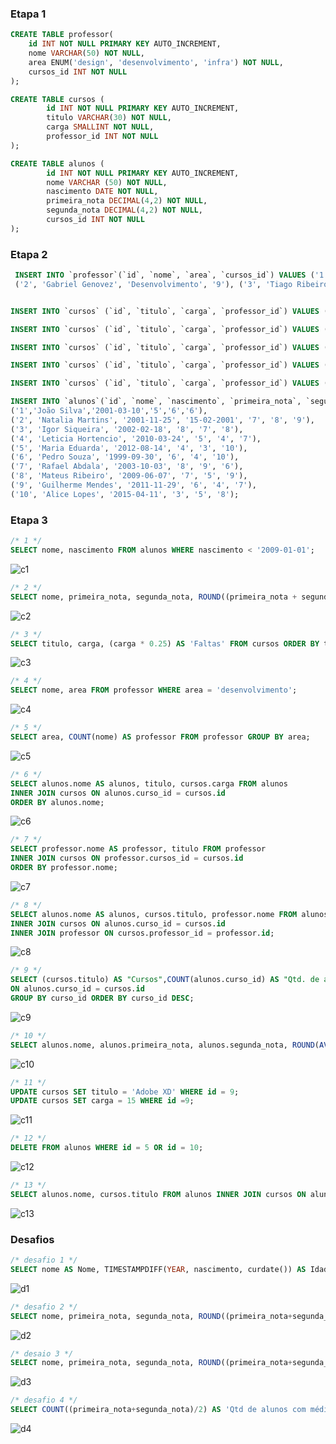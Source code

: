 ### Etapa 1

```sql
CREATE TABLE professor(
    id INT NOT NULL PRIMARY KEY AUTO_INCREMENT,
    nome VARCHAR(50) NOT NULL,
    area ENUM('design', 'desenvolvimento', 'infra') NOT NULL,
    cursos_id INT NOT NULL
);
```

```sql
CREATE TABLE cursos (
        id INT NOT NULL PRIMARY KEY AUTO_INCREMENT,
        titulo VARCHAR(30) NOT NULL,
        carga SMALLINT NOT NULL,
        professor_id INT NOT NULL
);
```

```sql
CREATE TABLE alunos (
        id INT NOT NULL PRIMARY KEY AUTO_INCREMENT,
        nome VARCHAR (50) NOT NULL,
        nascimento DATE NOT NULL,
        primeira_nota DECIMAL(4,2) NOT NULL,
        segunda_nota DECIMAL(4,2) NOT NULL,
        cursos_id INT NOT NULL
);
```   

### Etapa 2

```sql
 INSERT INTO `professor`(`id`, `nome`, `area`, `cursos_id`) VALUES ('1','Palloma Hortencio','infra','6'), 
 ('2', 'Gabriel Genovez', 'Desenvolvimento', '9'), ('3', 'Tiago Ribeiro', 'Design', '8'), ('4', 'Antonio Vinicius', 'Desenvolvimento', '7'), ('5', 'Lucas Mendes', 'Design', '10');

```

```sql

INSERT INTO `cursos` (`id`, `titulo`, `carga`, `professor_id`) VALUES (NULL, 'Front-End', '40', NULL);

INSERT INTO `cursos` (`id`, `titulo`, `carga`, `professor_id`) VALUES (NULL, 'Back-End', '80', NULL);

INSERT INTO `cursos` (`id`, `titulo`, `carga`, `professor_id`) VALUES (NULL, 'UX/UI Design', '80', NULL);

INSERT INTO `cursos` (`id`, `titulo`, `carga`, `professor_id`) VALUES (NULL, 'Figma', '10', NULL);

INSERT INTO `cursos` (`id`, `titulo`, `carga`, `professor_id`) VALUES (NULL, 'Rede de Computadores', '100', NULL);
```

```sql
INSERT INTO `alunos`(`id`, `nome`, `nascimento`, `primeira_nota`, `segunda_nota`, `curso_id`) VALUES 
('1','João Silva','2001-03-10','5','6','6'), 
('2', 'Natalia Martins', '2001-11-25', '15-02-2001', '7', '8', '9'),
('3', 'Igor Siqueira', '2002-02-18', '8', '7', '8'),
('4', 'Leticia Hortencio', '2010-03-24', '5', '4', '7'),
('5', 'Maria Eduarda', '2012-08-14', '4', '3', '10'),
('6', 'Pedro Souza', '1999-09-30', '6', '4', '10'),
('7', 'Rafael Abdala', '2003-10-03', '8', '9', '6'),
('8', 'Mateus Ribeiro', '2009-06-07', '7', '5', '9'),
('9', 'Guilherme Mendes', '2011-11-29', '6', '4', '7'),
('10', 'Alice Lopes', '2015-04-11', '3', '5', '8');
```

### Etapa 3

```sql
/* 1 */
SELECT nome, nascimento FROM alunos WHERE nascimento < '2009-01-01';
```
![c1](consulta/consulta-1.jpeg)

```sql
/* 2 */
SELECT nome, primeira_nota, segunda_nota, ROUND((primeira_nota + segunda_nota)/2, 2) AS 'Média' FROM alunos;
```
![c2](consulta/consulta-2.jpeg)

 ```sql
 /* 3 */
SELECT titulo, carga, (carga * 0.25) AS 'Faltas' FROM cursos ORDER BY titulo;
```
![c3](consulta/consulta-3.jpeg)

```sql
/* 4 */
SELECT nome, area FROM professor WHERE area = 'desenvolvimento';
```
![c4](consulta/consulta-4.jpeg)

```sql
/* 5 */
SELECT area, COUNT(nome) AS professor FROM professor GROUP BY area;
```
![c5](consulta/consulta-5.jpeg)

```sql
/* 6 */
SELECT alunos.nome AS alunos, titulo, cursos.carga FROM alunos
INNER JOIN cursos ON alunos.curso_id = cursos.id 
ORDER BY alunos.nome;
```
![c6](consulta/consulta-6.jpeg)

```sql
/* 7 */
SELECT professor.nome AS professor, titulo FROM professor
INNER JOIN cursos ON professor.cursos_id = cursos.id 
ORDER BY professor.nome;
```
![c7](consulta/consulta-7.jpeg)

```sql
/* 8 */
SELECT alunos.nome AS alunos, cursos.titulo, professor.nome FROM alunos
INNER JOIN cursos ON alunos.curso_id = cursos.id  
INNER JOIN professor ON cursos.professor_id = professor.id;
```
![c8](consulta/consulta-8.jpeg)

```sql
/* 9 */
SELECT (cursos.titulo) AS "Cursos",COUNT(alunos.curso_id) AS "Qtd. de alunos"  FROM alunos INNER JOIN cursos
ON alunos.curso_id = cursos.id 
GROUP BY curso_id ORDER BY curso_id DESC;
```
![c9](consulta/consulta-9.jpeg)

```sql
/* 10 */
SELECT alunos.nome, alunos.primeira_nota, alunos.segunda_nota, ROUND(AVG(alunos.primeira_nota + alunos.segunda_nota)/2, 2) AS "Médias", cursos.titulo FROM alunos INNER JOIN cursos ON alunos.curso_id = cursos.id WHERE cursos.titulo = "Front-End" OR cursos.titulo = "Back-End" GROUP BY alunos.nome ORDER BY alunos.nome;
```
![c10](consulta/consulta-10.jpeg)

```sql
/* 11 */
UPDATE cursos SET titulo = 'Adobe XD' WHERE id = 9;
UPDATE cursos SET carga = 15 WHERE id =9;
```
![c11](consulta/consulta-11.jpeg)

```sql
/* 12 */
DELETE FROM alunos WHERE id = 5 OR id = 10;
```
![c12](consulta/consulta-12.jpeg)

```sql
/* 13 */
SELECT alunos.nome, cursos.titulo FROM alunos INNER JOIN cursos ON alunos.curso_id = cursos.id ORDER BY alunos.nome;
```
![c13](consulta/consulta-13.jpeg)



### Desafios
```sql
/* desafio 1 */
SELECT nome AS Nome, TIMESTAMPDIFF(YEAR, nascimento, curdate()) AS Idade FROM alunos;
```
![d1](consulta/desafio-1.jpeg)


```sql
/* desafio 2 */
SELECT nome, primeira_nota, segunda_nota, ROUND((primeira_nota+segunda_nota)/2) AS Média FROM alunos WHERE (primeira_nota+segunda_nota)/2 >= 7;
```
![d2](consulta/desafio-2.jpeg)


```sql
/* desaio 3 */
SELECT nome, primeira_nota, segunda_nota, ROUND((primeira_nota+segunda_nota)/2) AS Média FROM alunos WHERE (primeira_nota+segunda_nota)/2 < 7;
```
![d3](consulta/desafio-3.jpeg)


```sql
/* desafio 4 */
SELECT COUNT((primeira_nota+segunda_nota)/2) AS 'Qtd de alunos com média acima ou igual à 7' FROM alunos WHERE (primeira_nota+segunda_nota)/2 >= 7;
```
![d4](consulta/desafio-4.jpeg)

